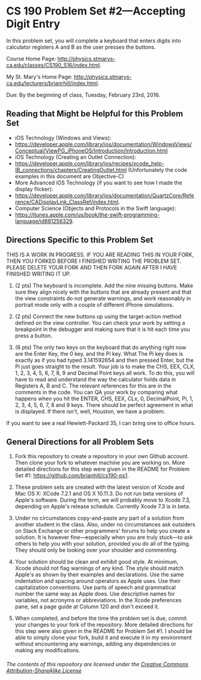 # CS 190 Problem Set #2&mdash;Accepting Digit Entry

In this problem set, you will complete a keyboard that enters digits into calculator registers A and B as the user presses the buttons.

Course Home Page: http://physics.stmarys-ca.edu/classes/CS190_S16/index.html.

My St. Mary's Home Page: http://physics.stmarys-ca.edu/lecturers/brianrhill/index.html.

Due: By the beginning of class, Tuesday, February 23rd, 2016.
## Reading that Might be Helpful for this Problem Set

* iOS Technology (Windows and Views):
 * https://developer.apple.com/library/ios/documentation/WindowsViews/Conceptual/ViewPG_iPhoneOS/Introduction/Introduction.html
* iOS Technology (Creating an Outlet Connection):
 * https://developer.apple.com/library/ios/recipes/xcode_help-IB_connections/chapters/CreatingOutlet.html (Unfortunately the code examples in this document are Objective-C)
* More Advanced iOS Technology (if you want to see how I made the display flicker):
 * https://developer.apple.com/library/ios/documentation/QuartzCore/Reference/CADisplayLink_ClassRef/index.html.
* Computer Science (Objects and Protocols in the Swift language):
 * https://itunes.apple.com/us/book/the-swift-programming-language/id881256329.

## Directions Specific to this Problem Set

THIS IS A WORK IN PROGRESS. IF YOU ARE READING THIS IN YOUR FORK, THEN YOU FORKED BEFORE I FINISHED WRITING THE PROBLEM SET. PLEASE DELETE YOUR FORK AND THEN FORK AGAIN AFTER I HAVE FINISHED WRITING IT UP.

1. (2 pts) The keyboard is incomplete. Add the nine missing buttons. Make sure they align nicely with the buttons that are already present and that the view constraints do not generate warnings, and work reasonably in portrait mode only with a couple of different iPhone simulations.

2. (2 pts) Connect the new buttons up using the target-action method defined on the view controller. You can check your work by setting a breakpoint in the debugger and making sure that it is hit each time you press a button.

3. (6 pts) The only two keys on the keyboard that do anything right now are the Enter Key, the 0 key, and the Pi key. What The Pi key does is exactly as if you had typed 3.141592654 and then pressed Enter, but the Pi just goes straight to the result. Your job is to make the CHS, EEX, CLX, 1, 2, 3, 4, 5, 6, 7, 8, 9 and Decimal Point keys all work. To do this, you will have to read and understand the way the calculator holds data in Registers A, B and C. The relevant references for this are in the comments in the code. You can QA your work by comparing what happens when you hit the ENTER, CHS, EEX, CLx, 0, DecimalPoint, Pi, 1, 2, 3, 4, 5, 6, 7, 8 and 9 keys. There should be perfect agreement in what is displayed. If there isn't, well, Houston, we have a problem.

If you want to see a real Hewlett-Packard 35, I can bring one to office hours.

## General Directions for all Problem Sets

1. Fork this repository to create a repository in your own Github account. Then clone your fork to whatever machine you are working on. More detailed directions for this step were given in the README for Problem Set #1: https://github.com/brianhill/cs190-ps1.

2. These problem sets are created with the latest version of Xcode and Mac OS X: XCode 7.2.1 and OS X 10.11.3. Do not run beta versions of Apple's software. During the term, we will probably move to Xcode 7.3, depending on Apple's release schedule. Currently Xcode 7.3 is in beta.

3. Under no circumstances copy-and-paste any part of a solution from another student in the class. Also, under no circumstances ask outsiders on Stack Exchange or other programmers' forums to help you create a solution. It is however fine&mdash;especially when you are truly stuck&mdash;to ask others to help you with your solution, provided you do all of the typing. They should only be looking over your shoulder and commenting.

4. Your solution should be clean and exhibit good style. At minimum, Xcode should not flag warnings of any kind. The style should match Apple's as shown by their examples and declarations. Use the same indentation and spacing around operators as Apple uses. Use their capitalization conventions. Use parts of speech and grammatical number the same way as Apple does.  Use descriptive names for variables, not acronyms or abbreviations. In the Xcode preferences pane, set a page guide at Column 120 and don't exceed it.

5. When completed, and before the time the problem set is due, commit your changes to your fork of the repository. More detailed directions for this step were also given in the README for Problem Set #1. I should be able to simply clone your fork, build it and execute it in my environment without encountering any warnings, adding any dependencies or making any modifications.

###### _The contents of this repository are licensed under the_ [Creative Commons Attribution-ShareAlike License](http://creativecommons.org/licenses/by-sa/3.0/)
